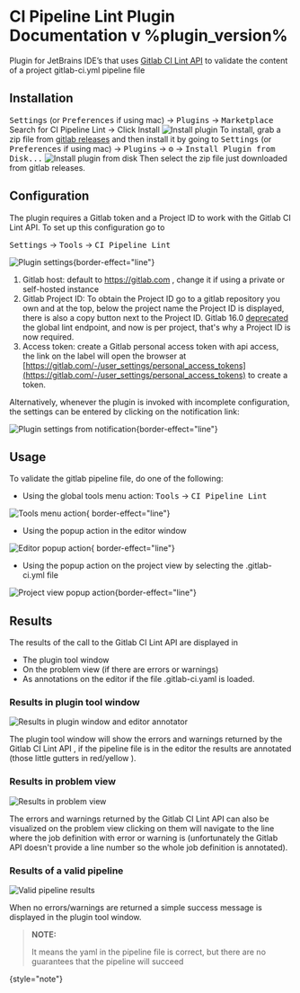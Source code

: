 # CI Pipeline Lint Plugin Documentation v %plugin_version%

Plugin for JetBrains IDE’s that uses [Gitlab CI Lint API](https://docs.gitlab.com/ee/api/lint.html) to validate the content of a project gitlab-ci.yml pipeline file

## Installation
<tabs>
    <tab title="From Jetbrains Plugin Marketplace">
    <kbd>Settings</kbd> (or <kbd>Preferences</kbd> if using mac) -> <kbd>Plugins</kbd> -> <kbd>Marketplace</kbd> Search for CI Pipeline Lint -> Click <control>Install</control>
    <img src="install_plugin.png" border-effect="line" alt="Install plugin" /> 
</tab>
    <tab title="From Gitlab Releases">
To install, grab a zip file from 
<a href="https://gitlab.com/pablomxnl/gitlab-yaml-pipeline-lint/-/releases">gitlab releases</a> and then install it by going to
<kbd>Settings</kbd> (or <kbd>Preferences</kbd> if using mac) -> <kbd>Plugins</kbd> -> <kbd>⚙</kbd> -> <kbd>Install Plugin from Disk...</kbd>
<img src="install_plugin_from_disk.png" border-effect="line" alt="Install plugin from disk" /> 
Then select the zip file just downloaded from gitlab releases.
    </tab>
</tabs>

## Configuration

The plugin requires a Gitlab token and a Project ID to work with the Gitlab CI Lint API.
To set up this configuration go to 

<kbd>Settings</kbd> -> <kbd>Tools</kbd> -> <kbd>CI Pipeline Lint</kbd> 

![Plugin settings](plugin_settings.png){border-effect="line"}

1. Gitlab host: default to https://gitlab.com , change it if using a private or self-hosted instance
2. Gitlab Project ID: To obtain the Project ID go to a gitlab repository you own and at the top, below the project name the Project ID is displayed, there is also a copy button next to the Project ID. Gitlab 16.0 [deprecated](https://docs.gitlab.com/ee/api/lint.html#validate-the-ci-yaml-configuration-deprecated) the global lint endpoint, and now is per project, that's why a Project ID is now required.
3. Access token: create a Gitlab personal access token with api access, the link on the label will open the browser at [https://gitlab.com/-/user_settings/personal_access_tokens](https://gitlab.com/-/user_settings/personal_access_tokens) to create a token. 

Alternatively, whenever the plugin is invoked with incomplete configuration, the settings can be entered by clicking on the notification link:

![Plugin settings from notification](plugin_settings_when_not_configured.png){border-effect="line"}


## Usage

To validate the gitlab pipeline file, do one of the following:

* Using the global tools menu action: <kbd>Tools</kbd> -> <kbd>CI Pipeline Lint</kbd>

![Tools menu action](usage_tools_menu.png){ border-effect="line"}

* Using the popup action in the editor window
 
![Editor popup action](usage_editor_context_menu.png){ border-effect="line"}

* Using the popup action on the project view by selecting the <path>.gitlab-ci.yml</path> file

![Project view popup action](usage_project_context_menu.png){border-effect="line"}
 

## Results

The results of the call to the Gitlab CI Lint API are displayed in 

* The plugin tool window
* On the problem view (if there are errors or warnings)
* As annotations on the editor if the file <path>.gitlab-ci.yaml</path> is loaded.

### Results in plugin tool window

<img src="results_toolwindow_annotator.png" alt="Results in plugin window and editor annotator" border-effect="line" />

The plugin tool window will show the errors and warnings returned by the Gitlab CI Lint API , if the pipeline file is in the editor the results
are annotated (those little gutters in red/yellow ).

### Results in problem view

<img src="results_problemview_annotator.png" alt="Results in problem view" border-effect="line" />

The errors and warnings returned by the Gitlab CI Lint API can also be visualized on the problem view clicking on them will navigate to the line 
where the job definition with error or warning is (unfortunately the Gitlab API doesn't provide a line number so the whole job definition is annotated).

### Results of a valid pipeline

<img src="results_toolwindow_no_errors_or_warnings.png" alt="Valid pipeline results" border-effect="line"/>

When no errors/warnings are returned a simple success message is displayed in the plugin tool window.

> **NOTE:**
>
> It means the yaml in the pipeline file is correct, but there are no guarantees that the pipeline will succeed
>
{style="note"}

